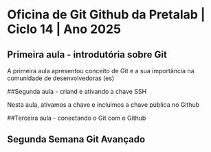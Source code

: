 # Oficina de Git Github da Pretalab | Ciclo 14 | Ano 2025

## Primeira aula - introdutória sobre Git

A primeira aula apresentou conceito de Git e a sua importância na comunidade de desenvolvedoras (es)

##Segunda aula - criand e ativando a chave SSH

Nesta aula, ativamos a chave e incluimos a chave pública no Github

##Terceira aula - conectando o Git com o Github

## Segunda Semana Git Avançado
